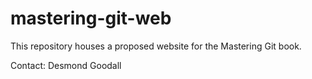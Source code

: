 # mastering-git-web

This repository houses a proposed website for the Mastering Git book.

Contact: Desmond Goodall
